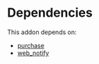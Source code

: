 # Dependencies

This addon depends on:

- [purchase](https://github.com/bringout/oca-ocb-core/tree/b3e6fb998e53b9eb1bc9669d992017616c2bd7b3/odoo-bringout-oca-ocb-purchase)
- [web_notify](https://github.com/bringout/oca-technical)
